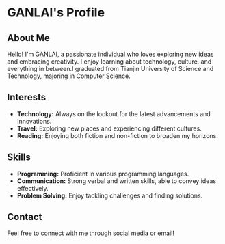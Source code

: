 # GANLAI's Profile

## About Me
Hello! I'm GANLAI, a passionate individual who loves exploring new ideas and embracing creativity. I enjoy learning about technology, culture, and everything in between.I graduated from Tianjin University of Science and Technology, majoring in Computer Science.

## Interests
- **Technology:** Always on the lookout for the latest advancements and innovations.
- **Travel:** Exploring new places and experiencing different cultures.
- **Reading:** Enjoying both fiction and non-fiction to broaden my horizons.

## Skills
- **Programming:** Proficient in various programming languages.
- **Communication:** Strong verbal and written skills, able to convey ideas effectively.
- **Problem Solving:** Enjoy tackling challenges and finding solutions.

## Contact
Feel free to connect with me through social media or email!

